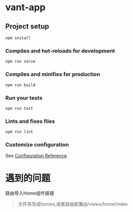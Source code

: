 # vant-app

## Project setup
```
npm install
```

### Compiles and hot-reloads for development
```
npm run serve
```

### Compiles and minifies for production
```
npm run build
```

### Run your tests
```
npm run test
```

### Lints and fixes files
```
npm run lint
```

### Customize configuration
See [Configuration Reference](https://cli.vuejs.org/config/).



# 遇到的问题

路由导入Home组件报错

> 文件夹改成homes,或者路由配置@/views/home/index
